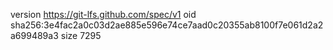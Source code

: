 version https://git-lfs.github.com/spec/v1
oid sha256:3e4fac2a0c03d2ae885e596e74ce7aad0c20355ab8100f7e061d2a2a699489a3
size 7295
